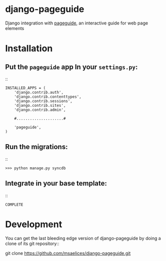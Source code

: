 django-pageguide
================

Django integration with [pageguide](https://github.com/tracelytics/pageguide), an interactive guide for web page elements

Installation
============

Put the `pageguide` app In your `settings.py`:
----------------------------------------------

::

    INSTALLED_APPS = (
        'django.contrib.auth',
        'django.contrib.contenttypes',
        'django.contrib.sessions',
        'django.contrib.sites',
        'django.contrib.admin',

        #.....................#

        'pageguide',
    )


Run the migrations:
-------------------

::

    >>> python manage.py syncdb


Integrate in your base template:
--------------------------------

::

    COMPLETE


Development
===========

You can get the last bleeding edge version of django-pageguide by doing a clone
of its git repository::

  git clone https://github.com/msaelices/django-pageguide.git
